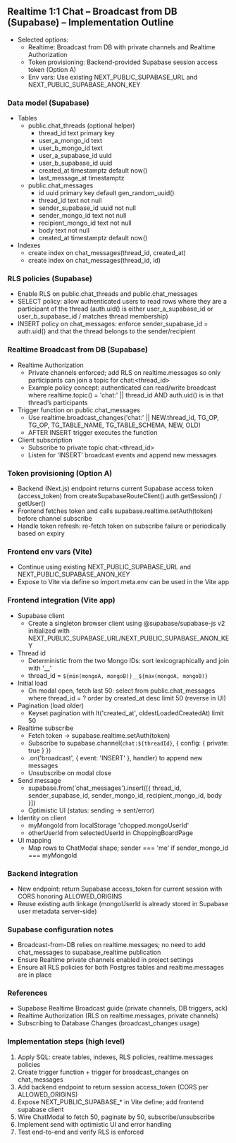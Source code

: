 ## Realtime 1:1 Chat – Broadcast from DB (Supabase) – Implementation Outline

- Selected options:
  - Realtime: Broadcast from DB with private channels and Realtime Authorization
  - Token provisioning: Backend-provided Supabase session access token (Option A)
  - Env vars: Use existing NEXT_PUBLIC_SUPABASE_URL and NEXT_PUBLIC_SUPABASE_ANON_KEY

### Data model (Supabase)
- Tables
  - public.chat_threads (optional helper)
    - thread_id text primary key
    - user_a_mongo_id text
    - user_b_mongo_id text
    - user_a_supabase_id uuid
    - user_b_supabase_id uuid
    - created_at timestamptz default now()
    - last_message_at timestamptz
  - public.chat_messages
    - id uuid primary key default gen_random_uuid()
    - thread_id text not null
    - sender_supabase_id uuid not null
    - sender_mongo_id text not null
    - recipient_mongo_id text not null
    - body text not null
    - created_at timestamptz default now()
- Indexes
  - create index on chat_messages(thread_id, created_at)
  - create index on chat_messages(thread_id, id)

### RLS policies (Supabase)
- Enable RLS on public.chat_threads and public.chat_messages
- SELECT policy: allow authenticated users to read rows where they are a participant of the thread (auth.uid() is either user_a_supabase_id or user_b_supabase_id / matches thread membership)
- INSERT policy on chat_messages: enforce sender_supabase_id = auth.uid() and that the thread belongs to the sender/recipient

### Realtime Broadcast from DB (Supabase)
- Realtime Authorization
  - Private channels enforced; add RLS on realtime.messages so only participants can join a topic for chat:<thread_id>
  - Example policy concept: authenticated can read/write broadcast where realtime.topic() = 'chat:' || thread_id AND auth.uid() is in that thread’s participants
- Trigger function on public.chat_messages
  - Use realtime.broadcast_changes('chat:' || NEW.thread_id, TG_OP, TG_OP, TG_TABLE_NAME, TG_TABLE_SCHEMA, NEW, OLD)
  - AFTER INSERT trigger executes the function
- Client subscription
  - Subscribe to private topic chat:<thread_id>
  - Listen for 'INSERT' broadcast events and append new messages

### Token provisioning (Option A)
- Backend (Next.js) endpoint returns current Supabase access token (access_token) from createSupabaseRouteClient().auth.getSession() / getUser()
- Frontend fetches token and calls supabase.realtime.setAuth(token) before channel subscribe
- Handle token refresh: re-fetch token on subscribe failure or periodically based on expiry

### Frontend env vars (Vite)
- Continue using existing NEXT_PUBLIC_SUPABASE_URL and NEXT_PUBLIC_SUPABASE_ANON_KEY
- Expose to Vite via define so import.meta.env can be used in the Vite app

### Frontend integration (Vite app)
- Supabase client
  - Create a singleton browser client using @supabase/supabase-js v2 initialized with NEXT_PUBLIC_SUPABASE_URL/NEXT_PUBLIC_SUPABASE_ANON_KEY
- Thread id
  - Deterministic from the two Mongo IDs: sort lexicographically and join with '__'
  - thread_id = `${min(mongoA, mongoB)}__${max(mongoA, mongoB)}`
- Initial load
  - On modal open, fetch last 50: select from public.chat_messages where thread_id = ? order by created_at desc limit 50 (reverse in UI)
- Pagination (load older)
  - Keyset pagination with lt('created_at', oldestLoadedCreatedAt) limit 50
- Realtime subscribe
  - Fetch token -> supabase.realtime.setAuth(token)
  - Subscribe to supabase.channel(`chat:${threadId}`, { config: { private: true } })
  - .on('broadcast', { event: 'INSERT' }, handler) to append new messages
  - Unsubscribe on modal close
- Send message
  - supabase.from('chat_messages').insert([{ thread_id, sender_supabase_id, sender_mongo_id, recipient_mongo_id, body }])
  - Optimistic UI (status: sending -> sent/error)
- Identity on client
  - myMongoId from localStorage 'chopped.mongoUserId'
  - otherUserId from selectedUserId in ChoppingBoardPage
- UI mapping
  - Map rows to ChatModal shape; sender === 'me' if sender_mongo_id === myMongoId

### Backend integration
- New endpoint: return Supabase access_token for current session with CORS honoring ALLOWED_ORIGINS
- Reuse existing auth linkage (mongoUserId is already stored in Supabase user metadata server-side)

### Supabase configuration notes
- Broadcast-from-DB relies on realtime.messages; no need to add chat_messages to supabase_realtime publication
- Ensure Realtime private channels enabled in project settings
- Ensure all RLS policies for both Postgres tables and realtime.messages are in place

### References
- Supabase Realtime Broadcast guide (private channels, DB triggers, ack)
- Realtime Authorization (RLS on realtime.messages, private channels)
- Subscribing to Database Changes (broadcast_changes usage)

### Implementation steps (high level)
1) Apply SQL: create tables, indexes, RLS policies, realtime.messages policies
2) Create trigger function + trigger for broadcast_changes on chat_messages
3) Add backend endpoint to return session access_token (CORS per ALLOWED_ORIGINS)
4) Expose NEXT_PUBLIC_SUPABASE_* in Vite define; add frontend supabase client
5) Wire ChatModal to fetch 50, paginate by 50, subscribe/unsubscribe
6) Implement send with optimistic UI and error handling
7) Test end-to-end and verify RLS is enforced


